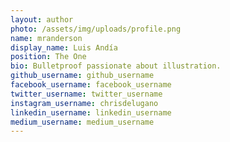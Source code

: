 ```yaml
---
layout: author
photo: /assets/img/uploads/profile.png
name: mranderson
display_name: Luis Andía
position: The One
bio: Bulletproof passionate about illustration.
github_username: github_username
facebook_username: facebook_username
twitter_username: twitter_username
instagram_username: chrisdelugano
linkedin_username: linkedin_username
medium_username: medium_username
---
```


